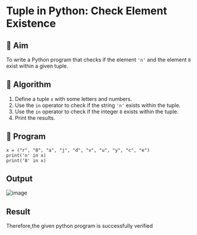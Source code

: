 # Tuple in Python: Check Element Existence

## 🎯 Aim
To write a Python program that checks if the element `'n'` and the element `8` exist within a given tuple.

## 🧠 Algorithm
1. Define a tuple `x` with some letters and numbers.
2. Use the `in` operator to check if the string `'n'` exists within the tuple.
3. Use the `in` operator to check if the integer `8` exists within the tuple.
4. Print the results.

## 🧾 Program

```
x = ("r", "8", "a", "j", "d", "v", "u", "y", "c", "e")
print('n' in x)
print('8' in x)
```

## Output

![image](https://github.com/user-attachments/assets/e22c8c65-5f30-44f8-812e-d4ad5f47f07a)



## Result

Therefore,the given python program is successfully verified

